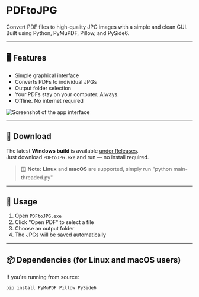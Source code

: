 # PDFtoJPG

Convert PDF files to high-quality JPG images with a simple and clean GUI.  
Built using Python, PyMuPDF, Pillow, and PySide6.

---

## 🖥️ Features

- Simple graphical interface
- Converts PDFs to individual JPGs
- Output folder selection
- Your PDFs stay on your computer. Always.
- Offline. No internet required

![Screenshot of the app interface](https://raw.githubusercontent.com/Crinklebine/PDFtoJPG/main/assets/Screenshot%202025-03-25%20193750.png)

---

## 💾 Download

The latest **Windows build** is available [under Releases](https://github.com/Crinklebine/PDFtoJPG/releases).  
Just download `PDFtoJPG.exe` and run — no install required.

> 🪟 **Note:** **Linux** and **macOS** are supported, simply run "python main-threaded.py"  

---

## 🚀 Usage

1. Open `PDFtoJPG.exe`
2. Click "Open PDF" to select a file
3. Choose an output folder
4. The JPGs will be saved automatically

---

## 📦 Dependencies (for Linux and macOS users)

If you're running from source:

```bash
pip install PyMuPDF Pillow PySide6
